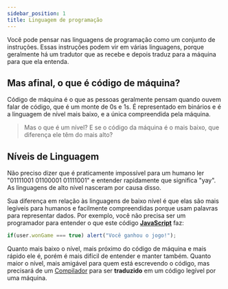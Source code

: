```yaml
---
sidebar_position: 1
title: Linguagem de programação
---
```


Você pode pensar nas linguagens de programação como um conjunto de instruções. Essas instruções podem vir em várias linguagens, porque geralmente há um tradutor que as recebe e depois traduz para a máquina para que ela entenda.

## Mas afinal, o que é código de máquina?

Código de máquina é o que as pessoas geralmente pensam quando ouvem falar de código, que é um monte de 0s e 1s. É representado em binários e é a linguagem de nível mais baixo, e a única compreendida pela máquina.
> Mas o que é um nível? E se o código da máquina é o mais baixo, que diferença ele têm do mais alto?

## Níveis de Linguagem

Não preciso dizer que é praticamente impossível para um humano ler "01111001 01100001 01111001" e entender rapidamente que significa "yay". As linguagens de alto nível nasceram por causa disso.

Sua diferença em relação às linguagens de baixo nível é que elas são mais legíveis para humanos e facilmente compreendidas porque usam palavras para representar dados. Por exemplo, você não precisa ser um programador para entender o que este código **[JavaScript](/docs/category/javascript)** faz:
```js
if(user.wonGame === true) alert("Você ganhou o jogo!");
```

Quanto mais baixo o nível, mais próximo do código de máquina e mais rápido ele é, porém é mais difícil de entender e manter também.
Quanto maior o nível, mais amigável para quem está escrevendo o código, mas precisará de um [Compilador](/docs/category/javascript) para ser **traduzido** em um código legível por uma máquina.